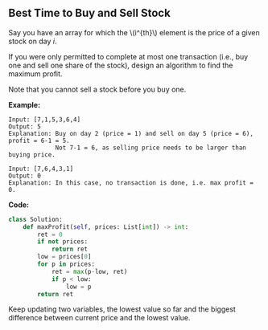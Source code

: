 ## Best Time to Buy and Sell Stock

Say you have an array for which the \\(i^{th}\\) element is the price of a given stock on day *i*.

If you were only permitted to complete at most one transaction (i.e., buy one and sell one share of the stock), design an algorithm to find the maximum profit.

Note that you cannot sell a stock before you buy one.

**Example:**

```
Input: [7,1,5,3,6,4]
Output: 5
Explanation: Buy on day 2 (price = 1) and sell on day 5 (price = 6), profit = 6-1 = 5.
             Not 7-1 = 6, as selling price needs to be larger than buying price.
```
```
Input: [7,6,4,3,1]
Output: 0
Explanation: In this case, no transaction is done, i.e. max profit = 0.
```

**Code:**

```python
class Solution:
    def maxProfit(self, prices: List[int]) -> int:
        ret = 0
        if not prices:
            return ret
        low = prices[0]
        for p in prices:
            ret = max(p-low, ret)
            if p < low:
                low = p
        return ret
```
Keep updating two variables, the lowest value so far and the biggest difference between current price and the lowest value.

